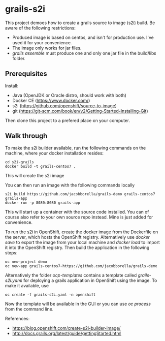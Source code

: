 # grails-s2i
This project demoes how to create a grails source to image (s2i) build. Be aware of the following restrictions:
* Produced image is based on centos, and isn't for production use. I've used it for your convenience.
* The image only works for jar files.
* *grails assemble* must produce one and only one jar file in the build/libs folder.

## Prerequisites
Install:
* Java (OpenJDK or Oracle distro, should work with both)
* Docker CE (https://www.docker.com/)
* s2i (https://github.com/openshift/source-to-image)
* git (https://git-scm.com/book/en/v2/Getting-Started-Installing-Git)

Then clone this project to a prefered place on your computer.

## Walk through
To make the s2i builder available, run the following commands on the machine, where your docker installation resides:
```
cd s2i-grails
docker build -t grails-centos7 .
```

This will create the s2i image

You can then run an image with the following commands locally
```
s2i build https://github.com/jacobborella/grails-demo grails-centos7 grails-app
docker run -p 8080:8080 grails-app
```

This will start up a container with the source code installed. You can of course also refer to your own source repo instead. Mine is just added for convenience.

To run the s2i in OpenShift, create the docker image from the Dockerfile on the server, which hosts the OpenShift registry. Alternatively use *docker save* to export the image from your local machine and *docker load* to import it into the OpenShift registry. Then build the application in the following steps:

```
oc new-project demo
oc new-app grails-centos7~https://github.com/jacobborella/grails-demo
```
Alternatively the folder *ocp-templates* contains a template called *grails-s2i.yaml* for deploying a grails application in OpenShift using the image. To make it available, use
```
oc create -f grails-s2i.yaml -n openshift
```
Now the template will be available in the GUI or you can use *oc process* from the command line.

References:
* https://blog.openshift.com/create-s2i-builder-image/
* http://docs.grails.org/latest/guide/gettingStarted.html
